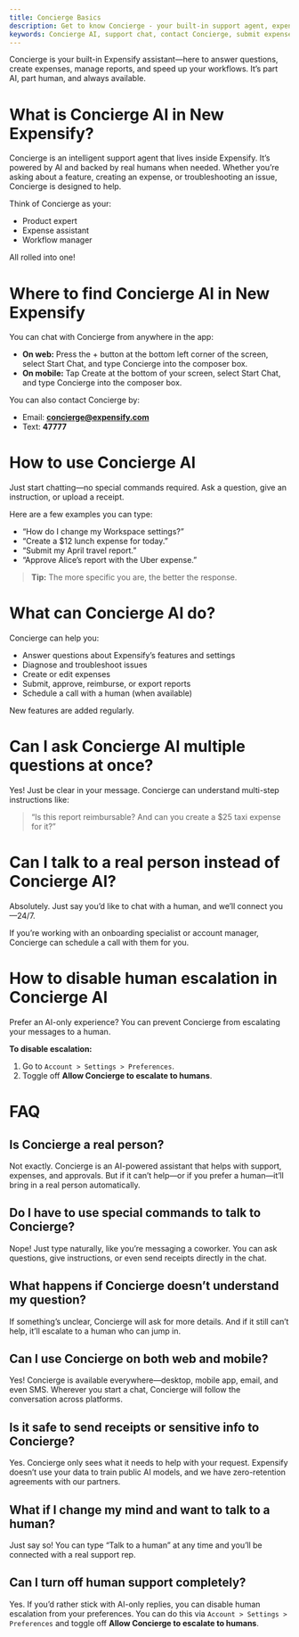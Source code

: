 ```yaml
---
title: Concierge Basics
description: Get to know Concierge - your built-in support agent, expense assistant, and workflow manager.
keywords: Concierge AI, support chat, contact Concierge, submit expenses, approve reports, AI help, human support, disable escalation
---
```

<div id="new-expensify" markdown="1">

Concierge is your built-in Expensify assistant—here to answer questions, create expenses, manage reports, and speed up your workflows. It’s part AI, part human, and always available.

# What is Concierge AI in New Expensify?

Concierge is an intelligent support agent that lives inside Expensify. It’s powered by AI and backed by real humans when needed. Whether you’re asking about a feature, creating an expense, or troubleshooting an issue, Concierge is designed to help.

Think of Concierge as your:
- Product expert  
- Expense assistant  
- Workflow manager  

All rolled into one!

# Where to find Concierge AI in New Expensify

You can chat with Concierge from anywhere in the app:

- **On web:** Press the + button at the bottom left corner of the screen, select Start Chat, and type Concierge into the composer box.
- **On mobile:** Tap Create at the bottom of your screen, select Start Chat, and type Concierge into the composer box.

You can also contact Concierge by:
- Email: **concierge@expensify.com**  
- Text: **47777**

# How to use Concierge AI

Just start chatting—no special commands required. Ask a question, give an instruction, or upload a receipt.

Here are a few examples you can type:
- “How do I change my Workspace settings?”  
- “Create a $12 lunch expense for today.”  
- “Submit my April travel report.”  
- “Approve Alice’s report with the Uber expense.”

> **Tip:** The more specific you are, the better the response.

# What can Concierge AI do?

Concierge can help you:
- Answer questions about Expensify’s features and settings  
- Diagnose and troubleshoot issues  
- Create or edit expenses  
- Submit, approve, reimburse, or export reports  
- Schedule a call with a human (when available)

New features are added regularly.

# Can I ask Concierge AI multiple questions at once?

Yes! Just be clear in your message. Concierge can understand multi-step instructions like:

> “Is this report reimbursable? And can you create a $25 taxi expense for it?”

# Can I talk to a real person instead of Concierge AI?

Absolutely. Just say you’d like to chat with a human, and we’ll connect you—24/7.

If you’re working with an onboarding specialist or account manager, Concierge can schedule a call with them for you.

# How to disable human escalation in Concierge AI

Prefer an AI-only experience? You can prevent Concierge from escalating your messages to a human.

**To disable escalation:**
1. Go to `Account > Settings > Preferences`.  
2. Toggle off **Allow Concierge to escalate to humans**.

# FAQ

## Is Concierge a real person?

Not exactly. Concierge is an AI-powered assistant that helps with support, expenses, and approvals. But if it can’t help—or if you prefer a human—it’ll bring in a real person automatically.

## Do I have to use special commands to talk to Concierge?

Nope! Just type naturally, like you’re messaging a coworker. You can ask questions, give instructions, or even send receipts directly in the chat.

## What happens if Concierge doesn’t understand my question?

If something’s unclear, Concierge will ask for more details. And if it still can’t help, it’ll escalate to a human who can jump in.

## Can I use Concierge on both web and mobile?

Yes! Concierge is available everywhere—desktop, mobile app, email, and even SMS. Wherever you start a chat, Concierge will follow the conversation across platforms.

## Is it safe to send receipts or sensitive info to Concierge?

Yes. Concierge only sees what it needs to help with your request. Expensify doesn’t use your data to train public AI models, and we have zero-retention agreements with our partners.

## What if I change my mind and want to talk to a human?

Just say so! You can type “Talk to a human” at any time and you’ll be connected with a real support rep.

## Can I turn off human support completely?

Yes. If you’d rather stick with AI-only replies, you can disable human escalation from your preferences. You can do this via `Account > Settings > Preferences` and toggle off **Allow Concierge to escalate to humans**.

</div>
